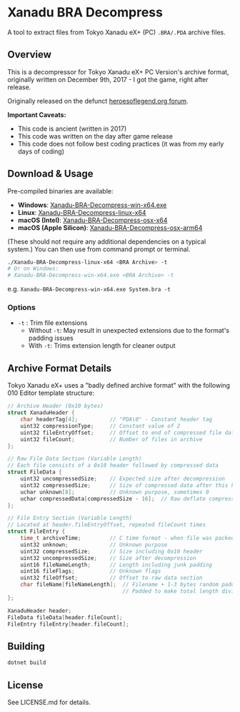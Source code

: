 # Xanadu BRA Decompress

A tool to extract files from Tokyo Xanadu eX+ (PC) `.BRA/.PDA` archive files.

## Overview

This is a decompressor for Tokyo Xanadu eX+ PC Version's archive format, originally written on December 9th, 2017 - I got the game, right after release.

Originally released on the defunct [heroesoflegend.org forum](https://web.archive.org/web/20230401171414/https://heroesoflegend.org/forums/viewtopic.php?f=38&p=3416&sid=972b2173e333a0310f663639435c86ba).

**Important Caveats:**
- This code is ancient (written in 2017)
- This code was written on the day after game release
- This code does not follow best coding practices (it was from my early days of coding)

## Download & Usage

Pre-compiled binaries are available:

- **Windows**: [Xanadu-BRA-Decompress-win-x64.exe](https://github.com/Sewer56/Xanadu-BRA-Decompress/releases/latest/download/Xanadu-BRA-Decompress-win-x64.exe)
- **Linux**: [Xanadu-BRA-Decompress-linux-x64](https://github.com/Sewer56/Xanadu-BRA-Decompress/releases/latest/download/Xanadu-BRA-Decompress-linux-x64)
- **macOS (Intel)**: [Xanadu-BRA-Decompress-osx-x64](https://github.com/Sewer56/Xanadu-BRA-Decompress/releases/latest/download/Xanadu-BRA-Decompress-osx-x64)
- **macOS (Apple Silicon)**: [Xanadu-BRA-Decompress-osx-arm64](https://github.com/Sewer56/Xanadu-BRA-Decompress/releases/latest/download/Xanadu-BRA-Decompress-osx-arm64)

(These should not require any additional dependencies on a typical system.)
You can then use from command prompt or terminal.

```bash
./Xanadu-BRA-Decompress-linux-x64 <BRA Archive> -t
# Or on Windows:
# Xanadu-BRA-Decompress-win-x64.exe <BRA Archive> -t
```

e.g. `Xanadu-BRA-Decompress-win-x64.exe System.bra -t`

### Options

- `-t` : Trim file extensions
  - Without `-t`: May result in unexpected extensions due to the format's padding issues
  - With `-t`: Trims extension length for cleaner output

## Archive Format Details

Tokyo Xanadu eX+ uses a "badly defined archive format" with the following 010 Editor template structure:

```c
// Archive Header (0x10 bytes)
struct XanaduHeader {
    char headerTag[4];          // "PDA\0" - Constant header tag
    uint32 compressionType;     // Constant value of 2
    uint32 fileEntryOffset;     // Offset to end of compressed file data
    uint32 fileCount;           // Number of files in archive
};

// Raw File Data Section (Variable Length)
// Each file consists of a 0x10 header followed by compressed data
struct FileData {
    uint32 uncompressedSize;    // Expected size after decompression
    uint32 compressedSize;      // Size of compressed data after this header
    uchar unknown[8];           // Unknown purpose, sometimes 0
    uchar compressedData[compressedSize - 16];  // Raw deflate compressed data
};

// File Entry Section (Variable Length)  
// Located at header.fileEntryOffset, repeated fileCount times
struct FileEntry {
    time_t archiveTime;         // C time format - when file was packed/modified
    uint32 unknown;             // Unknown purpose
    uint32 compressedSize;      // Size including 0x10 header
    uint32 uncompressedSize;    // Size after decompression
    uint16 fileNameLength;      // Length including junk padding
    uint16 fileFlags;           // Unknown flags
    uint32 fileOffset;          // Offset to raw data section
    char fileName[fileNameLength];  // Filename + 1-3 bytes random padding
                                    // Padded to make total length divisible by 4
};

XanaduHeader header;
FileData fileData[header.fileCount];
FileEntry fileEntry[header.fileCount];
```

## Building

```bash
dotnet build
```

## License

See LICENSE.md for details.
